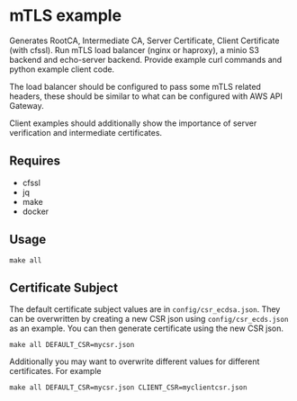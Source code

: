 # mTLS example

Generates RootCA, Intermediate CA, Server Certificate, Client Certificate (with cfssl). Run mTLS load balancer (nginx or haproxy), a minio S3 backend and echo-server backend. Provide example curl commands and python example client code.

The load balancer should be configured to pass some mTLS related headers, these should be similar to what can be configured with AWS API Gateway.

Client examples should additionally show the importance of server verification and intermediate certificates.

## Requires

* cfssl
* jq
* make
* docker

## Usage

```
make all
```

## Certificate Subject

The default certificate subject values are in `config/csr_ecdsa.json`. They can be overwritten by creating a new CSR json using `config/csr_ecds.json` as an example. You can then generate certificate using the new CSR json.

```
make all DEFAULT_CSR=mycsr.json
```

Additionally you may want to overwrite different values for different certificates. For example

```
make all DEFAULT_CSR=mycsr.json CLIENT_CSR=myclientcsr.json
```
